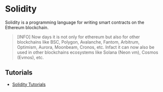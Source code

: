 # Solidity

Solidity is a programming language for writing smart contracts on the Ethereum blockchain.

> [INFO]
> Now days it is not only for ethereum but also for other blockchains like BSC, Polygon, Avalanche, Fantom, Arbitrum, Optimism, Aurora, Moonbeam, Cronos, etc.
> Infact it can now also be used in other blockchains ecosystems like Solana (Neon vm), Cosmos (Evmos), etc.

## Tutorials

- [Solidity Tutorials](./basics/solidity-tutorials.md)